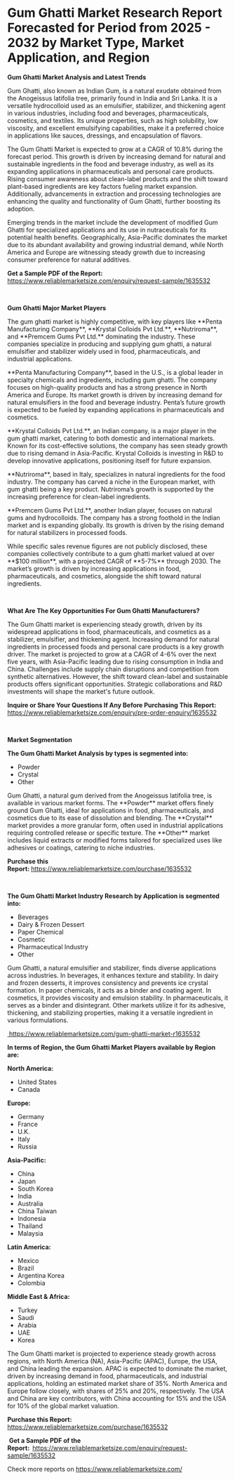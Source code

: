<p><h1>Gum Ghatti Market Research Report Forecasted for Period from 2025 -  2032 by Market Type, Market Application, and Region</h1></p><p><strong>Gum Ghatti Market Analysis and Latest Trends</strong></p>
<p><p>Gum Ghatti, also known as Indian Gum, is a natural exudate obtained from the Anogeissus latifolia tree, primarily found in India and Sri Lanka. It is a versatile hydrocolloid used as an emulsifier, stabilizer, and thickening agent in various industries, including food and beverages, pharmaceuticals, cosmetics, and textiles. Its unique properties, such as high solubility, low viscosity, and excellent emulsifying capabilities, make it a preferred choice in applications like sauces, dressings, and encapsulation of flavors.</p><p>The Gum Ghatti Market is expected to grow at a CAGR of 10.8% during the forecast period. This growth is driven by increasing demand for natural and sustainable ingredients in the food and beverage industry, as well as its expanding applications in pharmaceuticals and personal care products. Rising consumer awareness about clean-label products and the shift toward plant-based ingredients are key factors fueling market expansion. Additionally, advancements in extraction and processing technologies are enhancing the quality and functionality of Gum Ghatti, further boosting its adoption.</p><p>Emerging trends in the market include the development of modified Gum Ghatti for specialized applications and its use in nutraceuticals for its potential health benefits. Geographically, Asia-Pacific dominates the market due to its abundant availability and growing industrial demand, while North America and Europe are witnessing steady growth due to increasing consumer preference for natural additives.</p></p>
<p><strong>Get a Sample PDF of the Report:&nbsp;</strong> <a href="https://www.reliablemarketsize.com/enquiry/request-sample/1635532?utm_campaign=1879&utm_medium=2&utm_source=Github&utm_content=ia&utm_term=25012025&utm_id=gum-ghatti">https://www.reliablemarketsize.com/enquiry/request-sample/1635532</a></p>
<p>&nbsp;</p>
<p><strong>Gum Ghatti Major Market Players</strong></p>
<p><p>The gum ghatti market is highly competitive, with key players like **Penta Manufacturing Company**, **Krystal Colloids Pvt Ltd.**, **Nutriroma**, and **Premcem Gums Pvt Ltd.** dominating the industry. These companies specialize in producing and supplying gum ghatti, a natural emulsifier and stabilizer widely used in food, pharmaceuticals, and industrial applications.</p><p>**Penta Manufacturing Company**, based in the U.S., is a global leader in specialty chemicals and ingredients, including gum ghatti. The company focuses on high-quality products and has a strong presence in North America and Europe. Its market growth is driven by increasing demand for natural emulsifiers in the food and beverage industry. Penta’s future growth is expected to be fueled by expanding applications in pharmaceuticals and cosmetics.</p><p>**Krystal Colloids Pvt Ltd.**, an Indian company, is a major player in the gum ghatti market, catering to both domestic and international markets. Known for its cost-effective solutions, the company has seen steady growth due to rising demand in Asia-Pacific. Krystal Colloids is investing in R&D to develop innovative applications, positioning itself for future expansion.</p><p>**Nutriroma**, based in Italy, specializes in natural ingredients for the food industry. The company has carved a niche in the European market, with gum ghatti being a key product. Nutriroma’s growth is supported by the increasing preference for clean-label ingredients.</p><p>**Premcem Gums Pvt Ltd.**, another Indian player, focuses on natural gums and hydrocolloids. The company has a strong foothold in the Indian market and is expanding globally. Its growth is driven by the rising demand for natural stabilizers in processed foods.</p><p>While specific sales revenue figures are not publicly disclosed, these companies collectively contribute to a gum ghatti market valued at over **$100 million**, with a projected CAGR of **5-7%** through 2030. The market’s growth is driven by increasing applications in food, pharmaceuticals, and cosmetics, alongside the shift toward natural ingredients.</p></p>
<p>&nbsp;</p>
<p><strong>What Are The Key Opportunities For Gum Ghatti Manufacturers?</strong></p>
<p><p>The Gum Ghatti market is experiencing steady growth, driven by its widespread applications in food, pharmaceuticals, and cosmetics as a stabilizer, emulsifier, and thickening agent. Increasing demand for natural ingredients in processed foods and personal care products is a key growth driver. The market is projected to grow at a CAGR of 4-6% over the next five years, with Asia-Pacific leading due to rising consumption in India and China. Challenges include supply chain disruptions and competition from synthetic alternatives. However, the shift toward clean-label and sustainable products offers significant opportunities. Strategic collaborations and R&D investments will shape the market's future outlook.</p></p>
<p><strong>Inquire or Share Your Questions If Any Before Purchasing This Report:</strong> <a href="https://www.reliablemarketsize.com/enquiry/pre-order-enquiry/1635532?utm_campaign=1879&utm_medium=2&utm_source=Github&utm_content=ia&utm_term=25012025&utm_id=gum-ghatti">https://www.reliablemarketsize.com/enquiry/pre-order-enquiry/1635532</a></p>
<p>&nbsp;</p>
<p><strong>Market Segmentation</strong></p>
<p><strong>The Gum Ghatti Market Analysis by types is segmented into:</strong></p>
<p><ul><li>Powder</li><li>Crystal</li><li>Other</li></ul></p>
<p><p>Gum Ghatti, a natural gum derived from the Anogeissus latifolia tree, is available in various market forms. The **Powder** market offers finely ground Gum Ghatti, ideal for applications in food, pharmaceuticals, and cosmetics due to its ease of dissolution and blending. The **Crystal** market provides a more granular form, often used in industrial applications requiring controlled release or specific texture. The **Other** market includes liquid extracts or modified forms tailored for specialized uses like adhesives or coatings, catering to niche industries.</p></p>
<p><strong>Purchase this Report:&nbsp;</strong><a href="https://www.reliablemarketsize.com/purchase/1635532?utm_campaign=1879&utm_medium=2&utm_source=Github&utm_content=ia&utm_term=25012025&utm_id=gum-ghatti">https://www.reliablemarketsize.com/purchase/1635532</a></p>
<p>&nbsp;</p>
<p><strong>The Gum Ghatti Market Industry Research by Application is segmented into:</strong></p>
<p><ul><li>Beverages</li><li>Dairy & Frozen Dessert</li><li>Paper Chemical</li><li>Cosmetic</li><li>Pharmaceutical Industry</li><li>Other</li></ul></p>
<p><p>Gum Ghatti, a natural emulsifier and stabilizer, finds diverse applications across industries. In beverages, it enhances texture and stability. In dairy and frozen desserts, it improves consistency and prevents ice crystal formation. In paper chemicals, it acts as a binder and coating agent. In cosmetics, it provides viscosity and emulsion stability. In pharmaceuticals, it serves as a binder and disintegrant. Other markets utilize it for its adhesive, thickening, and stabilizing properties, making it a versatile ingredient in various formulations.</p></p>
<p><a href="https://www.reliablemarketsize.com/gum-ghatti-market-r1635532?utm_campaign=1879&utm_medium=2&utm_source=Github&utm_content=ia&utm_term=25012025&utm_id=gum-ghatti">&nbsp;https://www.reliablemarketsize.com/gum-ghatti-market-r1635532</a></p>
<p><strong>In terms of Region, the Gum Ghatti Market Players available by Region are:</strong></p>
<p>
    <p> <strong> North America: </strong>
        <ul>
            <li>United States</li>
            <li>Canada</li>
        </ul>
        </p> 
    <p> <strong> Europe: </strong>
        <ul>
            <li>Germany</li>
            <li>France</li>
            <li>U.K.</li>
            <li>Italy</li>
            <li>Russia</li>
        </ul>
        </p> 
    <p> <strong> Asia-Pacific: </strong>
        <ul>
            <li>China</li>
            <li>Japan</li>
            <li>South Korea</li>
            <li>India</li>
            <li>Australia</li>
            <li>China Taiwan</li>
            <li>Indonesia</li>
            <li>Thailand</li>
            <li>Malaysia</li>
        </ul>
        </p> 
    <p> <strong> Latin America: </strong>
        <ul>
            <li>Mexico</li>
            <li>Brazil</li>
            <li>Argentina Korea</li>
            <li>Colombia</li>
        </ul>
        </p> 
    <p> <strong> Middle East & Africa: </strong>
        <ul>
            <li>Turkey</li>
            <li>Saudi</li>
            <li>Arabia</li>
            <li>UAE</li>
            <li>Korea</li>
        </ul>
    </p>
    </p>
<p><p>The Gum Ghatti market is projected to experience steady growth across regions, with North America (NA), Asia-Pacific (APAC), Europe, the USA, and China leading the expansion. APAC is expected to dominate the market, driven by increasing demand in food, pharmaceuticals, and industrial applications, holding an estimated market share of 35%. North America and Europe follow closely, with shares of 25% and 20%, respectively. The USA and China are key contributors, with China accounting for 15% and the USA for 10% of the global market valuation.</p></p>
<p><strong>Purchase this Report: </strong><a href="https://www.reliablemarketsize.com/purchase/1635532?utm_campaign=1879&utm_medium=2&utm_source=Github&utm_content=ia&utm_term=25012025&utm_id=gum-ghatti">https://www.reliablemarketsize.com/purchase/1635532</a></p>
<p>&nbsp;<strong>Get a Sample PDF of the Report:&nbsp;&nbsp;</strong><a href="https://www.reliablemarketsize.com/enquiry/request-sample/1635532?utm_campaign=1879&utm_medium=2&utm_source=Github&utm_content=ia&utm_term=25012025&utm_id=gum-ghatti">https://www.reliablemarketsize.com/enquiry/request-sample/1635532</a></p>
<p><strong></strong></p>
<p>Check more reports on <a href="https://www.reliablemarketsize.com/?utm_campaign=1879&utm_medium=2&utm_source=Github&utm_content=ia&utm_term=25012025&utm_id=gum-ghatti">https://www.reliablemarketsize.com/</a></p>